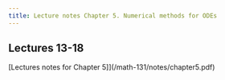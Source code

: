 ```yaml
---
title: Lecture notes Chapter 5. Numerical methods for ODEs
---
```


## Lectures 13-18

[Lectures notes for Chapter 5]](/math-131/notes/chapter5.pdf)